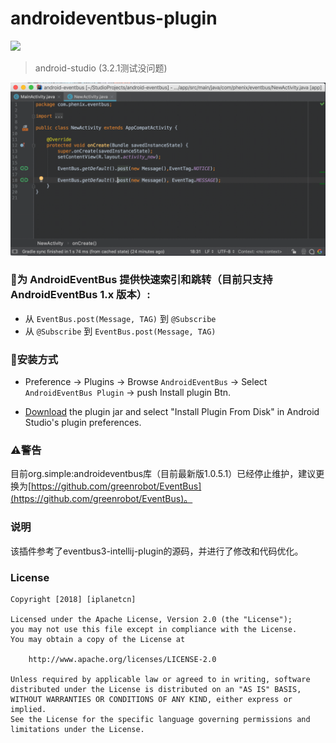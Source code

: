 # androideventbus-plugin
[![](https://travis-ci.org/iplanetcn/androideventbus-plugin.svg?branch=master)](https://travis-ci.org/iplanetcn/androideventbus-plugin)

> android-studio (3.2.1测试没问题)

![screenshot](./screenshot/androideventbus-plugin-demo.gif)

### 🔨为 AndroidEventBus 提供快速索引和跳转（目前只支持 AndroidEventBus 1.x 版本）:
    
- 从 `EventBus.post(Message, TAG)` 到 `@Subscribe`
- 从 `@Subscribe` 到 `EventBus.post(Message, TAG)`
  
### 🚀安装方式

- Preference -> Plugins -> Browse `AndroidEventBus` -> Select `AndroidEventBus Plugin` -> push Install plugin Btn.

- [Download](https://github.com/iplanetcn/androideventbus-plugin/raw/master/androideventbus-plugin.jar) the plugin jar and select "Install Plugin From Disk" in Android Studio's plugin preferences.

### ⚠️警告
目前org.simple:androideventbus库（目前最新版1.0.5.1）已经停止维护，建议更换为[https://github.com/greenrobot/EventBus](https://github.com/greenrobot/EventBus)。

### 说明
该插件参考了eventbus3-intellij-plugin的源码，并进行了修改和代码优化。

### License
```
Copyright [2018] [iplanetcn]

Licensed under the Apache License, Version 2.0 (the "License");
you may not use this file except in compliance with the License.
You may obtain a copy of the License at

    http://www.apache.org/licenses/LICENSE-2.0

Unless required by applicable law or agreed to in writing, software
distributed under the License is distributed on an "AS IS" BASIS,
WITHOUT WARRANTIES OR CONDITIONS OF ANY KIND, either express or implied.
See the License for the specific language governing permissions and
limitations under the License.
```
